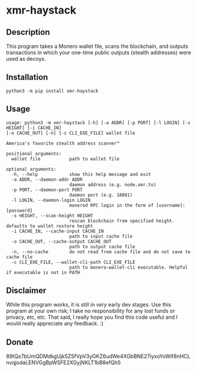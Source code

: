 # xmr-haystack

## Description

This program takes a Monero wallet file, scans the blockchain, and outputs transactions in which
your one-time public outputs (stealth addresses) were used as decoys.

## Installation

```
python3 -m pip install xmr-haystack
```

## Usage

```
usage: python3 -m xmr-haystack [-h] [-a ADDR] [-p PORT] [-l LOGIN] [-s HEIGHT] [-i CACHE_IN]
[-o CACHE_OUT] [-n] [-c CLI_EXE_FILE] wallet file

America's favorite stealth address scanner™

positional arguments:
  wallet file           path to wallet file

optional arguments:
  -h, --help            show this help message and exit
  -a ADDR, --daemon-addr ADDR
                        daemon address (e.g. node.xmr.to)
  -p PORT, --daemon-port PORT
                        daemon port (e.g. 18081)
  -l LOGIN, --daemon-login LOGIN
                        monerod RPC login in the form of [username]:[password]
  -s HEIGHT, --scan-height HEIGHT
                        rescan blockchain from specified height. defaults to wallet restore height
  -i CACHE_IN, --cache-input CACHE_IN
                        path to input cache file
  -o CACHE_OUT, --cache-output CACHE_OUT
                        path to output cache file
  -n, --no-cache        do not read from cache file and do not save to cache file
  -c CLI_EXE_FILE, --wallet-cli-path CLI_EXE_FILE
                        path to monero-wallet-cli executable. Helpful if executable is not in PATH
```

## Disclaimer

While this program works, it is still in *very* early dev stages. Use this program at your own risk;
I take no responsibility for any lost funds or privacy, etc, etc. That said, I really hope you find
this code useful and I would really appreciate any feedback. :)

## Donate

89tQx7bUmQDMdkgUjk5ZSfVpV3yGKZ6udWe4XGbBNE27iyxoYoWif8nHCLnvqjodaLENVGgBpWSFE2XGyjNKLT1bB8efQh5

